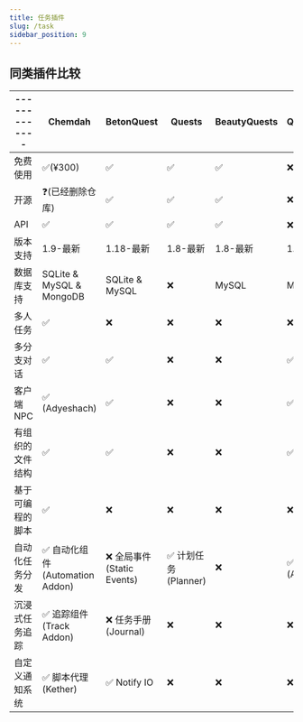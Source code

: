 ```yaml
---
title: 任务插件
slug: /task
sidebar_position: 9
---
```


## 同类插件比较

| ------------- | Chemdah                           | BetonQuest | Quests | BeautyQuests | QuestCreator | MangoQuest | PlayerTask |
| ------------- | --------------------------------- | ---------- | ------ | ------------ | ------------ | ---------- | ---------- |
| 免费使用       | ✅(¥300)                         | ✅         | ✅    | ✅           | ❌(¥131.25) | ✅         | ❌        |
| 开源           | ❓(已经删除仓库)                  | ✅         |✅     | ✅           | ❌          | ✅         | ❌        |
| API            | ✅                              | ✅         | ✅    | ✅           | ❌ (闭源)    | ✅         | ✅        |
| 版本支持        | 1.9-最新                        | 1.18-最新   | 1.8-最新 |   1.8-最新  | 1.7-最新     | 1.13-1.16.5 | 1.13+     |
| 数据库支持      | SQLite & MySQL & MongoDB        | SQLite & MySQL | ❌  | MySQL       | MySQL        | MySQL & MongoDB | SQLite & MySQL |
| 多人任务        | ✅                             | ❌         | ❌     | ❌           | ❌          | ❌         | ❌        |
| 多分支对话      | ✅                             | ✅         | ❌     | ❌           | ✅          | ❌         | ❌        |
| 客户端 NPC      | ✅ (Adyeshach)                 | ✅         | ❌     | ❌           | ✅          | ❌         | ❌        |
| 有组织的文件结构 | ✅                             | ✅         | ❌     | ❌           | ✅          | ✅         | ❌        |
| 基于可编程的脚本 | ✅                             | ❌         | ❌     | ❌           | ❌          | ❌         | ❌        |
| 自动化任务分发   | ✅ 自动化组件 (Automation Addon) | ❌ 全局事件 (Static Events) | ✅ 计划任务 (Planner) | ❌       | ✅ 任务激活器 (Activators) | ❌ |  ❌ |
| 沉浸式任务追踪   | ✅ 追踪组件 (Track Addon)      | ❌ 任务手册 (Journal) | ❌          | ❌           | ❌         | ❌        |  ❌ |
| 自定义通知系统   | ✅ 脚本代理 (Kether)           | ✅ Notify IO | ❌    | ❌          | ❌           | ❌         | ❌        |
